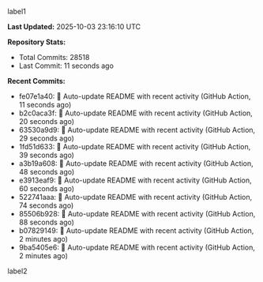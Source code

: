 
label1 
<!-- ACTIVITY_START -->
**Last Updated:** 2025-10-03 23:16:10 UTC

**Repository Stats:**
- Total Commits: 28518
- Last Commit: 11 seconds ago

**Recent Commits:**
- fe07e1a40: 🤖 Auto-update README with recent activity (GitHub Action, 11 seconds ago)
- b2c0aca3f: 🤖 Auto-update README with recent activity (GitHub Action, 20 seconds ago)
- 63530a9d9: 🤖 Auto-update README with recent activity (GitHub Action, 29 seconds ago)
- 1fd51d633: 🤖 Auto-update README with recent activity (GitHub Action, 39 seconds ago)
- a3b19a608: 🤖 Auto-update README with recent activity (GitHub Action, 48 seconds ago)
- e3913eaf9: 🤖 Auto-update README with recent activity (GitHub Action, 60 seconds ago)
- 522741aaa: 🤖 Auto-update README with recent activity (GitHub Action, 74 seconds ago)
- 85506b928: 🤖 Auto-update README with recent activity (GitHub Action, 88 seconds ago)
- b07829149: 🤖 Auto-update README with recent activity (GitHub Action, 2 minutes ago)
- 9ba5405e6: 🤖 Auto-update README with recent activity (GitHub Action, 2 minutes ago)
<!-- ACTIVITY_END -->

label2
